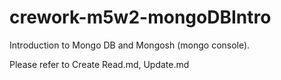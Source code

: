 # crework-m5w2-mongoDBIntro

Introduction to Mongo DB and Mongosh (mongo console).

Please refer to Create Read.md, Update.md
